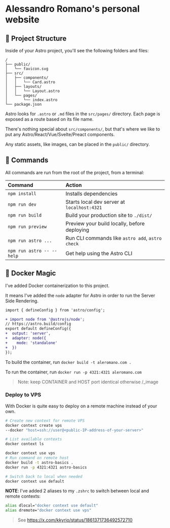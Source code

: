# Alessandro Romano's personal website

## 🚀 Project Structure

Inside of your Astro project, you'll see the following folders and files:

```text
/
├── public/
│   └── favicon.svg
├── src/
│   ├── components/
│   │   └── Card.astro
│   ├── layouts/
│   │   └── Layout.astro
│   └── pages/
│       └── index.astro
└── package.json
```

Astro looks for `.astro` or `.md` files in the `src/pages/` directory. Each page is exposed as a route based on its file name.

There's nothing special about `src/components/`, but that's where we like to put any Astro/React/Vue/Svelte/Preact components.

Any static assets, like images, can be placed in the `public/` directory.

## 🧞 Commands

All commands are run from the root of the project, from a terminal:

| Command                   | Action                                           |
| :------------------------ | :----------------------------------------------- |
| `npm install`             | Installs dependencies                            |
| `npm run dev`             | Starts local dev server at `localhost:4321`      |
| `npm run build`           | Build your production site to `./dist/`          |
| `npm run preview`         | Preview your build locally, before deploying     |
| `npm run astro ...`       | Run CLI commands like `astro add`, `astro check` |
| `npm run astro -- --help` | Get help using the Astro CLI                     |

## 🐳 Docker Magic

I've added Docker containerization to this project.

It means I've added the `node` adapter for Astro in order to run the Server Side Rendering. 

```diff
import { defineConfig } from 'astro/config';

+ import node from '@astrojs/node';
// https://astro.build/config
export default defineConfig({
+  output: 'server',
+  adapter: node({
+    mode: 'standalone'
+  })
});
```

To build the container, run `docker build -t aleromano.com .`

To run the container, run `docker run -p 4321:4321 aleromano.com`

> Note: keep CONTAINER and HOST port identical otherwise /_image

### Deploy to VPS

With Docker is quite easy to deploy on a remote machine instead of your own.

```bash
# Create new context for remote VPS
docker context create vps
--docker "host=ssh://user@<public-IP-address-of-your-server>"

# List available contexts
docker context ls

docker context use vps
# Run command on remote host
docker build -t astro-basics .
docker run -p 4321:4321 astro-basics

# Switch back to local when needed
docker context use default
```

**NOTE**: I've added 2 aliases to my `.zshrc` to switch between local and remote contexts:

```sh
alias dlocal="docker context use default"
alias dremote="docker context use vps"
```

> See https://x.com/kkyrio/status/1861371736492572710
